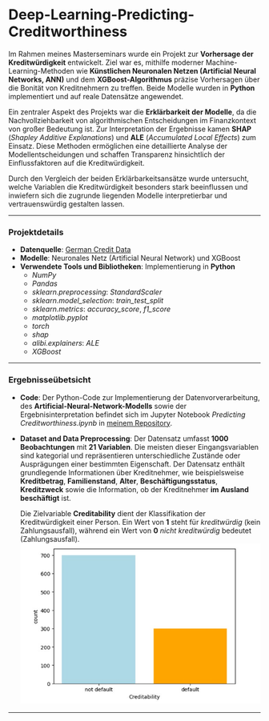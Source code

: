 # Deep-Learning-Predicting-Creditworthiness

Im Rahmen meines Masterseminars wurde ein Projekt zur **Vorhersage der Kreditwürdigkeit** entwickelt. Ziel war es, mithilfe moderner Machine-Learning-Methoden wie **Künstlichen Neuronalen Netzen (Artificial Neural Networks, ANN)** und dem **XGBoost-Algorithmus** präzise Vorhersagen über die Bonität von Kreditnehmern zu treffen. Beide Modelle wurden in **Python** implementiert und auf reale Datensätze angewendet.  

Ein zentraler Aspekt des Projekts war die **Erklärbarkeit der Modelle**, da die Nachvollziehbarkeit von algorithmischen Entscheidungen im Finanzkontext von großer Bedeutung ist. Zur Interpretation der Ergebnisse kamen **SHAP** (*Shapley Additive Explanations*) und **ALE** (*Accumulated Local Effects*) zum Einsatz. Diese Methoden ermöglichen eine detaillierte Analyse der Modellentscheidungen und schaffen Transparenz hinsichtlich der Einflussfaktoren auf die Kreditwürdigkeit.  

Durch den Vergleich der beiden Erklärbarkeitsansätze wurde untersucht, welche Variablen die Kreditwürdigkeit besonders stark beeinflussen und inwiefern sich die zugrunde liegenden Modelle interpretierbar und vertrauenswürdig gestalten lassen.  

---
### Projektdetails  

- **Datenquelle**: [German Credit Data](https://www.kaggle.com/datasets/mpwolke/cusersmarildownloadsgermancsv)  
- **Modelle**: Neuronales Netz (Artificial Neural Network) und XGBoost  
- **Verwendete Tools und Bibliotheken**: Implementierung in **Python**  
  - *NumPy*  
  - *Pandas*  
  - *sklearn.preprocessing*: *StandardScaler*  
  - *sklearn.model_selection*: *train_test_split*  
  - *sklearn.metrics*: *accuracy_score*, *f1_score*  
  - *matplotlib.pyplot*  
  - *torch*  
  - *shap*  
  - *alibi.explainers*: *ALE*  
  - *XGBoost*  

---
### Ergebnisseübetsicht
- **Code**: Der Python-Code zur Implementierung der Datenvorverarbeitung, des **Artificial-Neural-Network-Modells** sowie der Ergebnisinterpretation befindet sich im Jupyter Notebook *Predicting Creditworthiness.ipynb* in [meinem Repository](https://github.com/DucTung269/Deep-Learning-Predicting-Creditworthiness).  
- **Dataset and Data Preprocessing**: Der Datensatz umfasst **1000 Beobachtungen** mit **21 Variablen**. Die meisten dieser Eingangsvariablen sind kategorial und repräsentieren unterschiedliche Zustände oder Ausprägungen einer bestimmten Eigenschaft. Der Datensatz enthält grundlegende Informationen über Kreditnehmer, wie beispielsweise **Kreditbetrag**, **Familienstand**, **Alter**, **Beschäftigungsstatus**, **Kreditzweck** sowie die Information, ob der Kreditnehmer **im Ausland beschäftigt** ist.  

  Die Zielvariable **Creditability** dient der Klassifikation der Kreditwürdigkeit einer Person. Ein Wert von **1** steht für *kreditwürdig* (kein Zahlungsausfall), während ein Wert von **0** *nicht kreditwürdig* bedeutet (Zahlungsausfall).  
![](https://github.com/DucTung269/Deep-Learning-Predicting-Creditworthiness/blob/main/images/imbalance%20dataset.jpg?raw=true)
---
